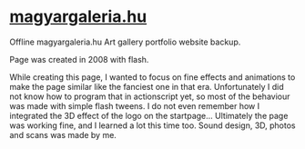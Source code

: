 # [magyargaleria.hu](https://zyxneo.github.io/magyargaleria.hu/magyargaleria_kiskepernyo.htm)

Offline magyargaleria.hu Art gallery portfolio website backup.

Page was created in 2008 with flash.

While creating this page, I wanted to focus on fine effects and animations to make the page similar like the fanciest one in that era. Unfortunately I did not know how to program that in actionscript yet, so most of the behaviour was made with simple flash tweens. I do not even remember how I integrated the 3D effect of the logo on the startpage... Ultimately the page was working fine, and I learned a lot this time too. Sound design, 3D, photos and scans was made by me.
